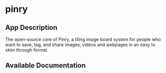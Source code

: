 # pinry

## App Description

The open-source core of Pinry, a tiling image board system for people who want to save, tag, and share images, videos and webpages in an easy to skim through format.

## Available Documentation

